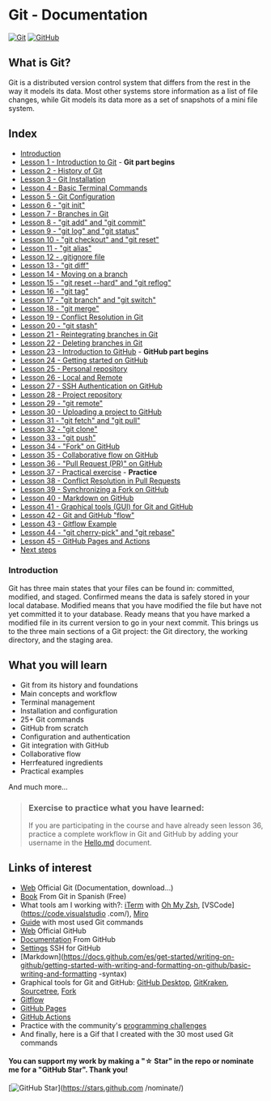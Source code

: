 # Git - Documentation

[![Git](https://img.shields.io/badge/Git-2.37+-f14e32?style=for-the-badge&logo=git&logoColor=white&labelColor=101010)](https://git-scm.com/)
[![GitHub](https://img.shields.io/badge/GitHub-Web-blue?style=for-the-badge&logo=github&logoColor=white&labelColor=101010)](https://github.com/)

## What is Git?

Git is a distributed version control system that differs from the rest in the way it models its data. Most other systems store information as a list of file changes, while Git models its data more as a set of snapshots of a mini file system.

## Index
- [Introduction](https://youtu.be/3GymExBkKjE)
- [Lesson 1 - Introduction to Git](https://youtu.be/3GymExBkKjE?t=196) - **Git part begins**
- [Lesson 2 - History of Git](https://youtu.be/3GymExBkKjE?t=622)
- [Lesson 3 - Git Installation](https://youtu.be/3GymExBkKjE?t=876)
- [Lesson 4 - Basic Terminal Commands](https://youtu.be/3GymExBkKjE?t=1441)
- [Lesson 5 - Git Configuration](https://youtu.be/3GymExBkKjE?t=1814)
- [Lesson 6 - "git init"](https://youtu.be/3GymExBkKjE?t=2208)
- [Lesson 7 - Branches in Git](https://youtu.be/3GymExBkKjE?t=2544)
- [Lesson 8 - "git add" and "git commit"](https://youtu.be/3GymExBkKjE?t=2721)
- [Lesson 9 - "git log" and "git status"](https://youtu.be/3GymExBkKjE?t=3207)
- [Lesson 10 - "git checkout" and "git reset"](https://youtu.be/3GymExBkKjE?t=3468)
- [Lesson 11 - "git alias"](https://youtu.be/3GymExBkKjE?t=3782)
- [Lesson 12 - .gitignore file](https://youtu.be/3GymExBkKjE?t=3905)
- [Lesson 13 - "git diff"](https://youtu.be/3GymExBkKjE?t=4145)
- [Lesson 14 - Moving on a branch](https://youtu.be/3GymExBkKjE?t=4314)
- [Lesson 15 - "git reset --hard" and "git reflog"](https://youtu.be/3GymExBkKjE?t=4772)
- [Lesson 16 - "git tag"](https://youtu.be/3GymExBkKjE?t=5258)
- [Lesson 17 - "git branch" and "git switch"](https://youtu.be/3GymExBkKjE?t=5857)
- [Lesson 18 - "git merge"](https://youtu.be/3GymExBkKjE?t=6547)
- [Lesson 19 - Conflict Resolution in Git](https://youtu.be/3GymExBkKjE?t=6870)
- [Lesson 20 - "git stash"](https://youtu.be/3GymExBkKjE?t=7423)
- [Lesson 21 - Reintegrating branches in Git](https://youtu.be/3GymExBkKjE?t=7811)
- [Lesson 22 - Deleting branches in Git](https://youtu.be/3GymExBkKjE?t=8187)
- [Lesson 23 - Introduction to GitHub](https://youtu.be/3GymExBkKjE?t=8547) - **GitHub part begins**
- [Lesson 24 - Getting started on GitHub](https://youtu.be/3GymExBkKjE?t=8874)
- [Lesson 25 - Personal repository](https://youtu.be/3GymExBkKjE?t=9039)
- [Lesson 26 - Local and Remote](https://youtu.be/3GymExBkKjE?t=9761)
- [Lesson 27 - SSH Authentication on GitHub](https://youtu.be/3GymExBkKjE?t=10053)
- [Lesson 28 - Project repository](https://youtu.be/3GymExBkKjE?t=10845)
- [Lesson 29 - "git remote"](https://youtu.be/3GymExBkKjE?t=10950)
- [Lesson 30 - Uploading a project to GitHub](https://youtu.be/3GymExBkKjE?t=11240)
- [Lesson 31 - "git fetch" and "git pull"](https://youtu.be/3GymExBkKjE?t=11492)
- [Lesson 32 - "git clone"](https://youtu.be/3GymExBkKjE?t=11802)
- [Lesson 33 - "git push"](https://youtu.be/3GymExBkKjE?t=11996)
- [Lesson 34 - "Fork" on GitHub](https://youtu.be/3GymExBkKjE?t=12092)
- [Lesson 35 - Collaborative flow on GitHub](https://youtu.be/3GymExBkKjE?t=12422)
- [Lesson 36 - "Pull Request (PR)" on GitHub](https://youtu.be/3GymExBkKjE?t=12646)
- [Lesson 37 - Practical exercise](https://youtu.be/3GymExBkKjE?t=12930) - **Practice**
- [Lesson 38 - Conflict Resolution in Pull Requests](https://youtu.be/3GymExBkKjE?t=13062)
- [Lesson 39 - Synchronizing a Fork on GitHub](https://youtu.be/3GymExBkKjE?t=14011)
- [Lesson 40 - Markdown on GitHub](https://youtu.be/3GymExBkKjE?t=14214)
- [Lesson 41 - Graphical tools (GUI) for Git and GitHub](https://youtu.be/3GymExBkKjE?t=14437)
- [Lesson 42 - Git and GitHub "flow"](https://youtu.be/3GymExBkKjE?t=15517)
- [Lesson 43 - Gitflow Example](https://youtu.be/3GymExBkKjE?t=16516)
- [Lesson 44 - "git cherry-pick" and "git rebase"](https://youtu.be/3GymExBkKjE?t=17569)
- [Lesson 45 - GitHub Pages and Actions](https://youtu.be/3GymExBkKjE?t=18006)
- [Next steps](https://youtu.be/3GymExBkKjE?t=18263)

### Introduction
Git has three main states that your files can be found in: committed, modified, and staged. Confirmed means the data is safely stored in your local database. Modified means that you have modified the file but have not yet committed it to your database. Ready means that you have marked a modified file in its current version to go in your next commit. This brings us to the three main sections of a Git project: the Git directory, the working directory, and the staging area.

## What you will learn
- Git from its history and foundations
- Main concepts and workflow
- Terminal management
- Installation and configuration
- 25+ Git commands
- GitHub from scratch
- Configuration and authentication
- Git integration with GitHub
- Collaborative flow
- Herrfeatured ingredients
- Practical examples

And much more...

> ### Exercise to practice what you have learned:
>
> If you are participating in the course and have already seen lesson 36, practice a complete workflow in Git and GitHub by adding your username in the [Hello.md](./Hello.md) document.

## Links of interest

- [Web](https://git-scm.com) Official Git (Documentation, download...)
- [Book](https://git-scm.com/book/es/v2) From Git in Spanish (Free)
- What tools am I working with?: [iTerm](https://iterm2.com/) with [Oh My Zsh](https://ohmyz.sh/), [VSCode](https://code.visualstudio .com/), [Miro](https://miro.com/)
- [Guide](https://training.github.com/downloads/es_ES/github-git-cheat-sheet/) with most used Git commands
- [Web](https://github.com) Official GitHub
- [Documentation](https://docs.github.com/es) From GitHub
- [Settings](https://docs.github.com/es/authentication/connecting-to-github-with-ssh/about-ssh) SSH for GitHub
- [Markdown](https://docs.github.com/es/get-started/writing-on-github/getting-started-with-writing-and-formatting-on-github/basic-writing-and-formatting -syntax)
- Graphical tools for Git and GitHub: [GitHub Desktop](https://desktop.github.com), [GitKraken](https://gitkraken.com), [Sourcetree](https://sourcetreeapp.com), [Fork](https://git-fork.com)
- [Gitflow](https://www.atlassian.com/git/tutorials/comparing-workflows/gitflow-workflow)
- [GitHub Pages](https://pages.github.com/)
- [GitHub Actions](https://github.com/features/actions)
- Practice with the community's [programming challenges](https://retosdeprogramacion.com)
- And finally, here is a Gif that I created with the 30 most used Git commands

#### You can support my work by making a "☆ Star" in the repo or nominate me for a "GitHub Star". Thank you!

[![GitHub Star](https://img.shields.io/badge/GitHub-Nominar_a_star-yellow?style=for-the-badge&logo=github&logoColor=white&labelColor=101010)](https://stars.github.com /nominate/)